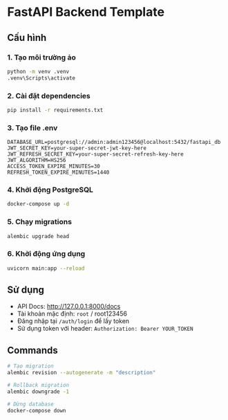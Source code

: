 # FastAPI Backend Template

## Cấu hình

### 1. Tạo môi trường ảo

```bash
python -m venv .venv
.venv\Scripts\activate
```

### 2. Cài đặt dependencies

```bash
pip install -r requirements.txt
```

### 3. Tạo file .env

```env
DATABASE_URL=postgresql://admin:admin123456@localhost:5432/fastapi_db
JWT_SECRET_KEY=your-super-secret-jwt-key-here
JWT_REFRESH_SECRET_KEY=your-super-secret-refresh-key-here
JWT_ALGORITHM=HS256
ACCESS_TOKEN_EXPIRE_MINUTES=30
REFRESH_TOKEN_EXPIRE_MINUTES=1440
```

### 4. Khởi động PostgreSQL

```bash
docker-compose up -d
```

### 5. Chạy migrations

```bash
alembic upgrade head
```

### 6. Khởi động ứng dụng

```bash
uvicorn main:app --reload
```

## Sử dụng

- API Docs: http://127.0.0.1:8000/docs
- Tài khoản mặc định: `root` / root123456
- Đăng nhập tại `/auth/login` để lấy token
- Sử dụng token với header: `Authorization: Bearer YOUR_TOKEN`

## Commands

```bash
# Tạo migration
alembic revision --autogenerate -m "description"

# Rollback migration
alembic downgrade -1

# Dừng database
docker-compose down
```

